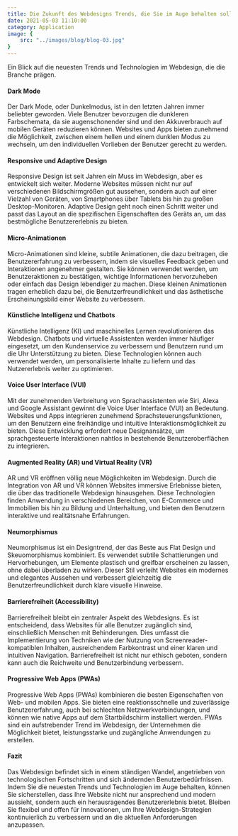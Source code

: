 ```yaml
---
title: Die Zukunft des Webdesigns Trends, die Sie im Auge behalten sollten
date: 2021-05-03 11:10:00
category: Application
image: {
	src: "../images/blog/blog-03.jpg"
}
---
```


Ein Blick auf die neuesten Trends und Technologien im Webdesign, die die Branche prägen.

#### Dark Mode
Der Dark Mode, oder Dunkelmodus, ist in den letzten Jahren immer beliebter geworden. Viele Benutzer bevorzugen die dunkleren Farbschemata, da sie augenschonender sind und den Akkuverbrauch auf mobilen Geräten reduzieren können. Websites und Apps bieten zunehmend die Möglichkeit, zwischen einem hellen und einem dunklen Modus zu wechseln, um den individuellen Vorlieben der Benutzer gerecht zu werden.

#### Responsive und Adaptive Design
Responsive Design ist seit Jahren ein Muss im Webdesign, aber es entwickelt sich weiter. Moderne Websites müssen nicht nur auf verschiedenen Bildschirmgrößen gut aussehen, sondern auch auf einer Vielzahl von Geräten, von Smartphones über Tablets bis hin zu großen Desktop-Monitoren. Adaptive Design geht noch einen Schritt weiter und passt das Layout an die spezifischen Eigenschaften des Geräts an, um das bestmögliche Benutzererlebnis zu bieten.

#### Micro-Animationen
Micro-Animationen sind kleine, subtile Animationen, die dazu beitragen, die Benutzererfahrung zu verbessern, indem sie visuelles Feedback geben und Interaktionen angenehmer gestalten. Sie können verwendet werden, um Benutzeraktionen zu bestätigen, wichtige Informationen hervorzuheben oder einfach das Design lebendiger zu machen. Diese kleinen Animationen tragen erheblich dazu bei, die Benutzerfreundlichkeit und das ästhetische Erscheinungsbild einer Website zu verbessern.

#### Künstliche Intelligenz und Chatbots
Künstliche Intelligenz (KI) und maschinelles Lernen revolutionieren das Webdesign. Chatbots und virtuelle Assistenten werden immer häufiger eingesetzt, um den Kundenservice zu verbessern und Benutzern rund um die Uhr Unterstützung zu bieten. Diese Technologien können auch verwendet werden, um personalisierte Inhalte zu liefern und das Nutzererlebnis weiter zu optimieren.

#### Voice User Interface (VUI)
Mit der zunehmenden Verbreitung von Sprachassistenten wie Siri, Alexa und Google Assistant gewinnt die Voice User Interface (VUI) an Bedeutung. Websites und Apps integrieren zunehmend Sprachsteuerungsfunktionen, um den Benutzern eine freihändige und intuitive Interaktionsmöglichkeit zu bieten. Diese Entwicklung erfordert neue Designansätze, um sprachgesteuerte Interaktionen nahtlos in bestehende Benutzeroberflächen zu integrieren.

#### Augmented Reality (AR) und Virtual Reality (VR)
AR und VR eröffnen völlig neue Möglichkeiten im Webdesign. Durch die Integration von AR und VR können Websites immersive Erlebnisse bieten, die über das traditionelle Webdesign hinausgehen. Diese Technologien finden Anwendung in verschiedenen Bereichen, von E-Commerce und Immobilien bis hin zu Bildung und Unterhaltung, und bieten den Benutzern interaktive und realitätsnahe Erfahrungen.

#### Neumorphismus
Neumorphismus ist ein Designtrend, der das Beste aus Flat Design und Skeuomorphismus kombiniert. Es verwendet subtile Schattierungen und Hervorhebungen, um Elemente plastisch und greifbar erscheinen zu lassen, ohne dabei überladen zu wirken. Dieser Stil verleiht Websites ein modernes und elegantes Aussehen und verbessert gleichzeitig die Benutzerfreundlichkeit durch klare visuelle Hinweise.

#### Barrierefreiheit (Accessibility)
Barrierefreiheit bleibt ein zentraler Aspekt des Webdesigns. Es ist entscheidend, dass Websites für alle Benutzer zugänglich sind, einschließlich Menschen mit Behinderungen. Dies umfasst die Implementierung von Techniken wie der Nutzung von Screenreader-kompatiblen Inhalten, ausreichendem Farbkontrast und einer klaren und intuitiven Navigation. Barrierefreiheit ist nicht nur ethisch geboten, sondern kann auch die Reichweite und Benutzerbindung verbessern.

#### Progressive Web Apps (PWAs)
Progressive Web Apps (PWAs) kombinieren die besten Eigenschaften von Web- und mobilen Apps. Sie bieten eine reaktionsschnelle und zuverlässige Benutzererfahrung, auch bei schlechten Netzwerkverbindungen, und können wie native Apps auf dem Startbildschirm installiert werden. PWAs sind ein aufstrebender Trend im Webdesign, der Unternehmen die Möglichkeit bietet, leistungsstarke und zugängliche Anwendungen zu erstellen.

#### Fazit
Das Webdesign befindet sich in einem ständigen Wandel, angetrieben von technologischen Fortschritten und sich ändernden Benutzerbedürfnissen. Indem Sie die neuesten Trends und Technologien im Auge behalten, können Sie sicherstellen, dass Ihre Website nicht nur ansprechend und modern aussieht, sondern auch ein herausragendes Benutzererlebnis bietet. Bleiben Sie flexibel und offen für Innovationen, um Ihre Webdesign-Strategien kontinuierlich zu verbessern und an die aktuellen Anforderungen anzupassen.
